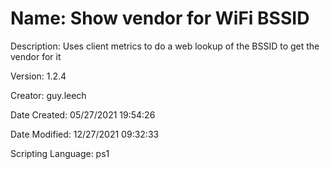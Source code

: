 ﻿# Name: Show vendor for WiFi BSSID

Description: Uses client metrics to do a web lookup of the BSSID to get the vendor for it

Version: 1.2.4

Creator: guy.leech

Date Created: 05/27/2021 19:54:26

Date Modified: 12/27/2021 09:32:33

Scripting Language: ps1


